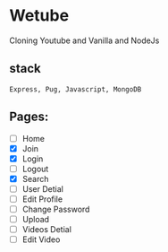 # Wetube

Cloning Youtube and Vanilla and NodeJs

## stack
    Express, Pug, Javascript, MongoDB

## Pages:

- [ ] Home
- [x] Join
- [x] Login
- [ ] Logout
- [X] Search
- [ ] User Detial
- [ ] Edit Profile
- [ ] Change Password
- [ ] Upload
- [ ] Videos Detial
- [ ] Edit Video